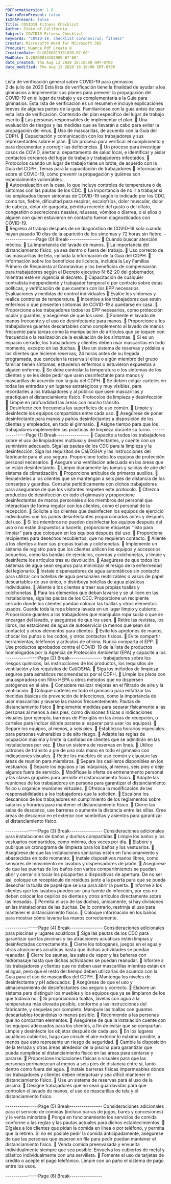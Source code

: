 ```yaml
---
PDFFormatVersion: 1.6
IsAcroFormPresent: false
IsXFAPresent: false
Title: COVID19 Fitness Checklist
Author: State of California
Subject: COVID19 Fitness Checklist
Keywords: "COVID-19, checklist coronavirus, fitness"
Creator: Microsoft® Word for Microsoft 365
Producer: Nuance Pdf Create 8
CreationDate: D:20200813161830-07'00'
ModDate: D:20200814102909-07'00'
date_created: Thu Aug 13 2020 16:18:00 GMT-0700
date_modified: Thu Aug 13 2020 16:18:00 GMT-0700
---
```

Lista de verificación general sobre COVID-19 
para gimnasios  
2 de julio de 2020 
Esta lista de verificación tiene la finalidad de ayudar a los gimnasios a implementar sus planes 
para prevenir la propagación del COVID-19 en el lugar de trabajo y es complementaria a la 
Guía para gimnasios. Esta lista de verificación es un resumen e incluye explicaciones breves de 
algunas partes de la guía. Familiarícese con la guía antes de usar esta lista de verificación. 
Contenido del plan específico del lugar de 
trabajo escrito 
 Las personas responsables de implementar el plan. 
 Una evaluación de riesgos y las medidas que se llevarán a cabo para evitar la 
propagación del virus. 
 Uso de mascarillas, de acuerdo con la Guía del CDPH. 
 Capacitación y comunicación con los trabajadores y sus representantes sobre el 
plan. 
 Un proceso para verificar el cumplimiento y para documentar y corregir las 
deficiencias. 
 Un proceso para investigar casos de COVID, alertar al departamento de salud 
local, e identificar y aislar contactos cercanos del lugar de trabajo y trabajadores 
infectados. 
 Protocolos cuando un lugar de trabajo tiene un brote, de acuerdo con la Guía 
del CDPH. 
Temas para la capacitación de trabajadores 
 Información sobre el COVID-19, cómo prevenir la propagación y quiénes son 
especialmente vulnerables.  
 Autoevaluación en la casa, lo que incluye controles de temperatura o de 
síntomas con las pautas de los CDC. 
 La importancia de no ir a trabajar si los empleados tienen síntomas de COVID-19 
según lo indicado por los CDC, como tos, fiebre, dificultad para respirar, 
escalofríos, dolor muscular, dolor de cabeza, dolor de garganta, pérdida 
reciente del gusto o del olfato, congestión o secreciones nasales, náuseas, 
vómitos o diarrea, o si ellos o alguien con quien estuvieron en contacto fueron 
diagnosticados con COVID-19.  
 Regreso al trabajo después de un diagnóstico de COVID-19 solo cuando hayan 
pasado 10 días de la aparición de los síntomas y 72 horas sin fiebre. 
----------------Page (0) Break----------------
 Cuándo buscar atención médica. 
 La importancia del lavado de manos. 
 La importancia del distanciamiento físico, ya sea dentro o fuera del trabajo. 
 Uso correcto de las mascarillas de tela, incluida la información de la Guía del CDPH. 
 Información sobre los beneficios de licencia, incluida la Ley Familias Primero de 
Respuesta al Coronavirus y los beneficios de compensación para trabajadores 
según el Decreto ejecutivo N-62-20 del gobernador, mientras esté en vigencia el 
decreto. 
 Capacitación de cualquier contratista independiente y trabajador temporal o 
por contrato sobre estas políticas, y verificación de que cuenten con los EPP 
necesarios. 
Evaluaciones y medidas de control individuales 
 Evalúe los síntomas y realice controles de temperatura. 
 Incentive a los trabajadores que estén enfermos o que presenten síntomas de 
COVID-19 a quedarse en casa. 
 Proporcione a los trabajadores todos los EPP necesarios, como protección ocular 
y guantes, y asegúrese de que los usen. 
 Fomente el lavado de manos frecuente y el uso de desinfectante para manos. 
 Proporcione a los trabajadores guantes descartables como complemento al 
lavado de manos frecuente para tareas como la manipulación de artículos que 
se toquen con frecuencia o la realización de la evaluación de los síntomas. 
 Si es un espacio cerrado, los trabajadores y clientes deben usar mascarillas en 
todo momento, excepto en las duchas. 
 Use un sistema de reservas y pídales a los clientes que hicieron reservas, 24 horas 
antes de su llegada programada, que cancelen la reserva si ellos o algún 
miembro del grupo familiar tienen síntomas, estuvieron enfermos o estuvieron 
expuestos a alguien enfermo. 
 Se debe controlar la temperatura o los síntomas de los clientes y se les debe 
pedir que usen desinfectante para manos y mascarillas de acuerdo con la guía 
del CDPH. 
 Se deben colgar carteles en todas las entradas y en lugares estratégicos y muy 
visibles, para recordarles a los trabajadores y al público que usen mascarillas y 
practiquen el distanciamiento físico. 
Protocolos de limpieza y desinfección 
 Limpie en profundidad las áreas con mucho tránsito.  
 Desinfecte con frecuencia las superficies de uso común. 
 Limpie y desinfecte los equipos compartidos entre cada uso. 
 Asegúrese de poner desinfectante para manos y paños desinfectantes a 
disposición de los clientes y empleados, en todo el gimnasio. 
 Asigne tiempo para que los trabajadores implementen las prácticas de limpieza 
durante su turno. 
----------------Page (1) Break----------------
 Capacite a todos los trabajadores sobre el uso de limpiadores multiuso y 
desinfectantes, y cuente con un suministro adecuado. Siga las pautas de los 
CDC para la limpieza y la desinfección. Siga los requisitos de Cal/OSHA y las 
instrucciones del fabricante para el uso seguro. Proporcione todos los equipos de 
protección personal necesarios. 
 Asegure una ventilación adecuada en las áreas que se están desinfectando. 
 Limpie diariamente las tomas y salidas de aire del sistema de climatización. 
 Proporcione artículos de primeros auxilios. 
 Recuérdeles a los clientes que se mantengan a seis pies de distancia de los 
conserjes y guardias. Consulte periódicamente con dichos trabajadores para 
asegurarse de que los visitantes respeten este protocolo. 
 Ofrezca productos de desinfección en todo el gimnasio y proporcione 
desinfectantes de manos personales a los miembros del personal que 
interactúan de forma regular con los clientes, como el personal de la recepción. 
 Solicite a los clientes que desinfecten los equipos de ejercicio individuales con los 
paños desinfectantes proporcionados antes y después del uso. 
 Si los miembros no pueden desinfectar los equipos después del uso o no están 
dispuestos a hacerlo, proporcione etiquetas “listo para limpiar” para que 
coloquen en los equipos después del uso. 
  Proporcione recipientes para desechos recubiertos, que no requieran contacto. 
 Aliente a los clientes a traer sus propias toallas y colchonetas. 
 Implemente un sistema de registro para que los clientes utilicen los equipos y 
accesorios pequeños, como las bandas de ejercicios, cuerdas y colchonetas, y 
limpie y desinfecte los artículos tras su devolución. 
 Asegúrese de que todos los sistemas de agua sean seguros para minimizar el 
resigo de la enfermedad del legionario. 
 Instale dispensadores de agua automáticos sin contacto para utilizar con 
botellas de agua personales reutilizables o vasos de papel descartables de uso 
único, o distribuya botellas de agua plásticas individuales. 
 Aliente a los clientes a traer sus propias toallas y colchonetas. 
 Para los elementos que deban lavarse y se utilicen en las instalaciones, siga las 
pautas de los CDC. Proporcione un recipiente cerrado donde los clientes 
puedan colocar las toallas y otros elementos usados. Guarde toda la ropa 
blanca lavada en un lugar limpio y cubierto. Proporcione guantes a los 
trabajadores que manipulan ropa sucia o que se encargan del lavado, y 
asegúrese de que los usen. 
 Retire las revistas, los libros, las estaciones de agua de autoservicio (a menos que 
sean sin contacto) y otros elementos para clientes. 
 Evite los apretones de manos, chocar los puños o los codos, y otros contactos 
físicos. 
 Evite compartir herramientas, teléfonos y artículos de oficina. Nunca comparta el 
EPP. 
 Use productos aprobados contra el COVID-19 de la lista de productos 
homologados por la Agencia de Protección Ambiental (EPA) y capacite a los 
----------------Page (2) Break----------------
trabajadores sobre los riesgos químicos, las instrucciones de los productos, los 
requisitos de ventilación y los requisitos de Cal/OSHA. 
 Siga los métodos de limpieza seguros para asmáticos recomendados por el 
CDPH. 
 Limpie los pisos con una aspiradora con filtro HEPA u otros métodos que no 
dispersen patógenos en el aire. 
 Considere realizar mejoras en el filtrado de aire y la ventilación. 
 Coloque carteles en todo el gimnasio para enfatizar las medidas básicas de 
prevención de infecciones, como la importancia de usar mascarillas y lavarse las 
manos frecuentemente. 
Pautas de distanciamiento físico 
 Implemente medidas para separar físicamente a las personas al menos a seis 
pies, como divisiones físicas o indicaciones visuales (por ejemplo, barreras de 
Plexiglás en las áreas de recepción, o carteles para indicar dónde pararse al 
esperar para usar los equipos). 
 Separe los equipos, al menos, a seis pies. 
 Establezca horarios especiales para personas vulnerables o de alto riesgo. 
 Adapte las reglas de ocupación máxima y limite la cantidad de clientes que se 
admitirán en las instalaciones por vez. 
 Use un sistema de reservas en línea. 
 Utilice patrones de tránsito a pie de una sola mano en todo el gimnasio con 
indicaciones visuales. 
 Retire los muebles de uso común y clausure las áreas de reunión para miembros. 
 Separe los casilleros disponibles en los vestuarios. 
 Separe los equipos y las máquinas, al menos, seis pies o deje algunos fuera de 
servicio. 
 Modifique la oferta de entrenamiento personal y las clases grupales para permitir 
el distanciamiento físico. 
 Adapte las reuniones de los trabajadores en persona para garantizar el 
distanciamiento físico u organice reuniones virtuales. 
 Ofrezca la modificación de las responsabilidades a los trabajadores que la 
soliciten. 
 Escalone los descansos de los trabajadores en cumplimiento de los reglamentos 
sobre salarios y horarios para mantener el distanciamiento físico. 
 Cierre las salas de descanso, use barreras o aumente la distancia entre las sillas. 
Cree áreas de descanso en el exterior con sombrillas y asientos para garantizar el 
distanciamiento físico. 
  
----------------Page (3) Break----------------
Consideraciones adicionales para instalaciones 
de baños y duchas compartidas 
 Limpie los baños y los vestuarios compartidos, como mínimo, dos veces por día. 
 Elabore y publique un cronograma de limpieza para los baños y los vestuarios. 
 Asegúrese de que las instalaciones sanitarias estén en funcionamiento y 
abastecidas en todo momento. 
 Instale dispositivos manos libres, como sensores de movimiento en lavabos y 
dispensadores de jabón. 
 Asegúrese de que las puertas de los baños con varios compartimientos se 
puedan abrir y cerrar sin tocar los picaportes o dispositivos de apertura. De no ser 
así, coloque un receptáculo de residuos junto a la puerta para que se pueda 
desechar la toalla de papel que se usa para abrir la puerta. 
 Informe a los clientes que los lavabos pueden ser una fuente de infección, por 
eso no deben colocar los cepillos de dientes y otros artículos directamente sobre 
las mesadas. 
 Permita el uso de las duchas, únicamente, si hay divisiones en las instalaciones de 
las duchas. De lo contrario, restrinja el uso para mantener el distanciamiento 
físico. 
 Coloque información en los baños para mostrar cómo lavarse las manos 
correctamente. 
  
----------------Page (4) Break----------------
Consideraciones adicionales para piscinas y 
lugares acuáticos 
 Siga las pautas de los CDC para garantizar que las piscinas y las atracciones 
acuáticas estén limpias y desinfectadas correctamente. 
 Cierre los toboganes, juegos en el agua y otras atracciones acuáticas hasta que 
dichas actividades se puedan reanudar. 
 Cierre los saunas, las salas de vapor y las bañeras con hidromasaje hasta que 
dichas actividades se puedan reanudar. 
 Informe a los trabajadores y clientes que no deben usar mascarillas mientras 
están en el agua, pero que el resto del tiempo deben utilizarlas de acuerdo con 
la Guía para el uso de mascarillas del CDPH. 
 Mantenga los niveles de desinfectante y pH adecuados. 
 Asegúrese de que el uso y almacenamiento de desinfectantes sea seguro y 
correcto. 
 Elabore un sistema para distinguir los muebles y los equipos que ya se limpiaron 
de los que todavía no. 
 Si proporcionará toallas, lávelas con agua a la temperatura más elevada 
posible, conforme a las instrucciones del fabricante, y séquelas por completo. 
Manipule las toallas con guantes descartables tocándolas lo menos posible. 
 Recomiende a las personas que no compartan elementos. 
 Asegúrese de que la instalación cuente con los equipos adecuados para los 
clientes, a fin de evitar que se compartan. Limpie y desinfecte los objetos 
después de cada uso. 
 En los lugares acuáticos cubiertos, haga que circule el aire exterior lo máximo 
posible, a menos que esto represente un riesgo de seguridad. 
 Cambie la disposición de la terraza y otras áreas alrededor de la piscina para 
garantizar que pueda cumplirse el distanciamiento físico en las áreas para 
sentarse y pararse. 
 Proporcione indicaciones físicas o visuales para que las personas permanezcan 
al menos a seis pies de distancia entre sí, tanto dentro como fuera del agua. 
 Instale barreras físicas impermeables donde los trabajadores y clientes deben 
interactuar y sea difícil mantener el distanciamiento físico. 
 Use un sistema de reservas para el uso de la piscina. 
 Designe trabajadores que no sean guardavidas para que controlen el lavado de 
manos, el uso de mascarillas de tela y el distanciamiento físico. 
  
----------------Page (5) Break----------------
Consideraciones adicionales para el servicio 
de comidas (incluso barras de jugos, bares y 
concesiones) y la venta minorista 
 Ponga en funcionamiento los servicios de comida conforme a las reglas y las 
pautas actuales para dichos establecimientos. 
 Dígales a los clientes que pidan la comida en línea o por teléfono, y permita que 
la retiren. Si no es posible pedir la comida anticipadamente, asegúrese de que 
las personas que esperan en fila para pedir puedan mantener el distanciamiento 
físico. 
 Venda comida preenvasada y envuelta individualmente siempre que sea 
posible. Envuelva los cubiertos de metal y plástico individualmente con una 
servilleta. 
 Fomente el uso de tarjetas de crédito o acepte el pago telefónico. Limpie con 
un paño el sistema de pago entre los usos. 
 
 
----------------Page (6) Break----------------
